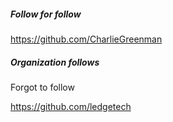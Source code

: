 ##### Follow for follow

https://github.com/CharlieGreenman

##### Organization follows

Forgot to follow

https://github.com/ledgetech

